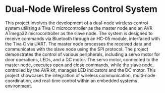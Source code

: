 # Dual-Node Wireless Control System
 This project involves the development of a dual-node wireless control system utilizing a Tiva C microcontroller as the master node and an AVR ATmega32 microcontroller as the slave node. The system is designed to receive commands via Bluetooth through an HC-05 module, interfaced with the Tiva C via UART.  The master node processes the received data and communicates with the slave node using the SPI protocol. The project demonstrates the control of various peripherals, including a servo motor for door operations, LEDs, and a DC motor. The servo motor, connected to the master node, executes open and close commands, while the slave node, controlled by the AVR kit, manages LED indicators and the DC motor.  This project showcases the integration of wireless communication, multi-node coordination, and real-time control within an embedded systems environment.
